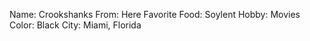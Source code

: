 Name: Crookshanks
From: Here
Favorite Food: Soylent
Hobby: Movies
Color: Black
City: Miami, Florida 
